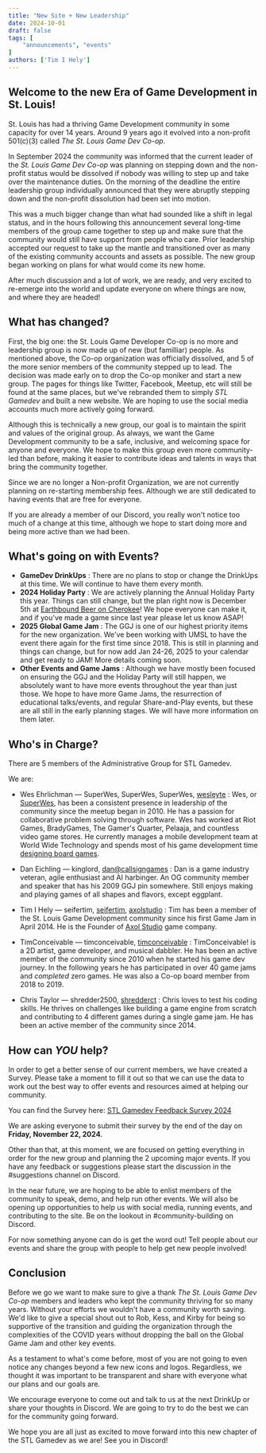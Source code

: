 ```yaml
---
title: "New Site + New Leadership"
date: 2024-10-01
draft: false
tags: [
    "announcements", "events"
]
authors: ['Tim I Hely']
---
```


## Welcome to the new Era of Game Development in St. Louis!

St. Louis has had a thriving Game Development community in some capacity for over 14 years. Around 9 years ago it evolved into a non-profit 501(c)(3) called *The St. Louis Game Dev Co-op*.

In September 2024 the community was informed that the current leader of the *St. Louis Game Dev Co-op* was planning on stepping down and the non-profit status would be dissolved if nobody was willing to step up and take over the maintenance duties. On the morning of the deadline the entire leadership group individually announced that they were abruptly stepping down and the non-profit dissolution had been set into motion.

This was a much bigger change than what had sounded like a shift in legal status, and in the hours following this announcement several long-time members of the group came together to step up and make sure that the community would still have support from people who care. Prior leadership accepted our request to take up the mantle and transitioned over as many of the existing community accounts and assets as possible. The new group began working on plans for what would come its new home.

After much discussion and a lot of work, we are ready, and very excited to re-emerge into the world and update everyone on where things are now, and where they are headed!

## What has changed?

First, the big one: the St. Louis Game Developer Co-op is no more and leadership group is now made up of new (but familliar) people. As mentioned above, the Co-op organization was officially dissolved, and 5 of the more senior members of the community stepped up to lead. The decision was made early on to drop the Co-op moniker and start a new group. The pages for things like Twitter, Facebook, Meetup, etc will still be found at the same places, but we've rebranded them to simply *STL Gamedev* and built a new website. We are hoping to use the social media accounts much more actively going forward.

Although this is technically a new group, our goal is to maintain the spirit and values of the original group. As always, we want the Game Development community to be a safe, inclusive, and welcoming space for anyone and everyone. We hope to make this group even more community-led than before, making it easier to contribute ideas and talents in ways that bring the community together.

Since we are no longer a Non-profit Organization, we are not currently planning on re-starting membership fees. Although we are still dedicated to having events that are free for everyone.

If you are already a member of our Discord, you really won't notice too much of a change at this time, although we hope to start doing more and being more active than we had been.

## What's going on with Events?

- **GameDev DrinkUps**
  : There are no plans to stop or change the DrinkUps at this time. We will continue to have them every month.
- **2024 Holiday Party**
  : We are actively planning the Annual Holiday Party this year. Things can still change, but the plan right now is December 5th at [Earthbound Beer on Cherokee](https://maps.app.goo.gl/CUV5eVqjYPWMsNey5)! We hope everyone can make it, and if you've made a game since last year please let us know ASAP!
- **2025 Global Game Jam**
  : The GGJ is one of our highest priority items for the new organization. We've been working with UMSL to have the event there again for the first time since 2018. This is still in planning and things can change, but for now add Jan 24-26, 2025 to your calendar and get ready to JAM! More details coming soon.
- **Other Events and Game Jams**
  : Although we have mostly been focused on ensuring the GGJ and the Holiday Party will still happen, we absolutely want to have more events throughout the year than just those. We hope to have more Game Jams, the resurrection of educational talks/events, and regular Share-and-Play events, but these are all still in the early planning stages. We will have more information on them later.

## Who's in Charge?

There are 5 members of the Administrative Group for STL Gamedev.

We are:

- Wes Ehrlichman &mdash; <i class="i fa-brands fa-discord"></i> SuperWes, <i class="fa-brands fa-xbox"></i> SuperWes, <i class="fa-brands fa-playstation"></i> SuperWes, [<i class="fa-brands fa-x-twitter"></i> wesleyte](https://www.x.com/wesleyte)
  : Wes, or [SuperWes](https://www.superwes.com/), has been a consistent presence in leadership of the community since the meetup began in 2010. He has a passion for collaborative problem solving through software. Wes has worked at Riot Games, BradyGames, The Gamer's Quarter, Pelaaja, and countless video game stores. He currently manages a mobile development team at World Wide Technology and spends most of his game development time [designing board games](https://midnightlaunchgames.com/).

- Dan Eichling &mdash; <i class="i fa-brands fa-discord"></i> kinglord, [<i class="fa-sharp-duotone fa-solid fa-mailbox"></i> dan@callsigngames](mailto:dan@callsigngames.com)
  : Dan is a game industry veteran, agile enthusiast and AI harbinger. An OG community member and speaker that has his 2009 GGJ pin somewhere. Still enjoys making and playing games of all shapes and flavors, except eggplant.

- Tim I Hely &mdash; <i class="i fa-brands fa-discord"></i> seifertim, [<i class="i fa-brands fa-itch-io"></i> seifertim](https://seifertim.itch.io/), [<i class="i fa-brands fa-itch-io"></i> axolstudio](https://axolstudio.itch.io/)
  : Tim has been a member of the St. Louis Game Development community since his first Game Jam in April 2014. He is the Founder of [Axol Studio](https://axolstudio.com) game company.

- TimConceivable &mdash; <i class="i fa-brands fa-discord"></i> timconceivable, [<i class="i fa-brands fa-itch-io"></i> timconceivable](https://timconceivable.itch.io/)
  : TimConceivable! is a 2D artist, game developer, and musical dabbler. He has been an active member of the community since 2010 when he started his game dev journey. In the following years he has participated in over 40 game jams and *completed* zero games. He was also a Co-op board member from 2018 to 2019.
  
- Chris Taylor &mdash; <i class="i fa-brands fa-discord"></i> shredder2500, [<i class="i fa-brands fa-itch-io"></i> shredderct](https://shredderct.itch.io/)
  : Chris loves to test his coding skills. He thrives on challenges like building a game engine from scratch and contributing to 4 different games during a single game jam.  He has been an active member of the community since 2014.

## How can *YOU* help?

In order to get a better sense of our current members, we have created a Survey. Please take a moment to fill it out so that we can use the data to work out the best way to offer events and resources aimed at helping our community.

You can find the Survey here: [STL Gamedev Feedback Survey 2024](https://forms.gle/8yw88DMSQiErQTnS9)

We are asking everyone to submit their survey by the end of the day on **Friday, November 22, 2024**.

Other than that, at this moment, we are focused on getting everything in order for the new group and planning the 2 upcoming major events. If you have any feedback or suggestions please start the discussion in the #suggestions channel on Discord.

In the near future, we are hoping to be able to enlist members of the community to speak, demo, and help run other events. We will also be opening up opportunities to help us with social media, running events, and contributing to the site. Be on the lookout in #community-building on Discord.

For now something anyone can do is get the word out! Tell people about our events and share the group with people to help get new people involved!

## Conclusion

Before we go we want to make sure to give a thank *The St. Louis Game Dev Co-op* members and leaders who kept the community thriving for so many years. Without your efforts we wouldn't have a community worth saving. We'd like to give a special shout out to Rob, Kess, and Kirby for being so supportive of the transition and guiding the organization through the complexities of the COVID years without dropping the ball on the Global Game Jam and other key events.

As a testament to what's come before, most of you are not going to even notice any changes beyond a few new icons and logos. Regardless, we thought it was important to be transparent and share with everyone what our plans and our goals are.

We encourage everyone to come out and talk to us at the next DrinkUp or share your thoughts in Discord. We are going to try to do the best we can for the community going forward.

We hope you are all just as excited to move forward into this new chapter of the STL Gamedev as we are! See you in Discord!
